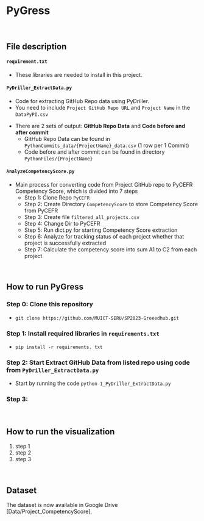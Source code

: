 # PyGress

<br />

## File description 
#### ```requirement.txt```
- These libraries are needed to install in this project.  

#### ```PyDriller_ExtractData.py```
- Code for extracting GitHub Repo data using PyDriller.
- You need to include ``Project GitHub Repo URL`` and ``Project Name`` in the ```DataPyPI.csv```
* There are 2 sets of output: **GitHub Repo Data** and **Code before and after commit**
  * GitHub Repo Data can be found in ```PythonCommits_data/{ProjectName}_data.csv``` (1 row per 1 Commit)
  * Code before and after commit can be found in directory ```PythonFiles/{ProjectName}```

#### ```AnalyzeCompetencyScore.py```
* Main process for converting code from Project GitHub repo to PyCEFR Competency Score, which is divided into 7 steps
    * Step 1: Clone Repo ```PyCEFR```
    * Step 2: Create Directory ```CompetencyScore``` to store Competency Score from PyCEFR
    * Step 3: Create file ```filtered_all_projects.csv```
    * Step 4: Change Dir to PyCEFR
    * Step 5: Run dict.py for starting Competency Score extraction
    * Step 6: Analyze for tracking status of each project whether that project is successfully extracted
    * Step 7: Calculate the competency score into sum A1 to C2 from each project
       
<br />

## How to run PyGress
### Step 0: Clone this repository
- ```git clone https://github.com/MUICT-SERU/SP2023-Greeedhub.git```

### Step 1: Install required libraries in ```requirements.txt```
- ```pip install -r requirements. txt```

### Step 2: Start Extract GitHub Data from listed repo using code from ```PyDriller_ExtractData.py```
- Start by running the code ```python 1_PyDriller_ExtractData.py```

### Step 3: 

<br />

## How to run the visualization
1. step 1
2. step 2
3. step 3

<br />

## Dataset
The dataset is now available in Google Drive [Data/Project_CompetencyScore].
